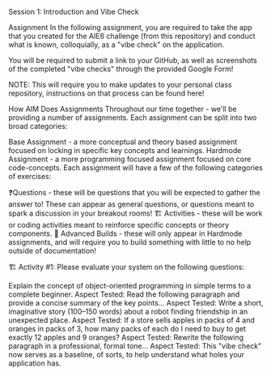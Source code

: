 
Session 1: Introduction and Vibe Check

Assignment
In the following assignment, you are required to take the app that you created for the AIE6 challenge (from this repository) and conduct what is known, colloquially, as a "vibe check" on the application.

You will be required to submit a link to your GitHub, as well as screenshots of the completed "vibe checks" through the provided Google Form!

NOTE: This will require you to make updates to your personal class repository, instructions on that process can be found here!

How AIM Does Assignments
Throughout our time together - we'll be providing a number of assignments. Each assignment can be split into two broad categories:

Base Assignment - a more conceptual and theory based assignment focused on locking in specific key concepts and learnings.
Hardmode Assignment - a more programming focused assignment focused on core code-concepts.
Each assignment will have a few of the following categories of exercises:

❓Questions - these will be questions that you will be expected to gather the answer to! These can appear as general questions, or questions meant to spark a discussion in your breakout rooms!
🏗️ Activities - these will be work or coding activities meant to reinforce specific concepts or theory components.
🚧 Advanced Builds - these will only appear in Hardmode assignments, and will require you to build something with little to no help outside of documentation!

🏗️ Activity #1:
Please evaluate your system on the following questions:

Explain the concept of object-oriented programming in simple terms to a complete beginner.
Aspect Tested:
Read the following paragraph and provide a concise summary of the key points…
Aspect Tested:
Write a short, imaginative story (100–150 words) about a robot finding friendship in an unexpected place.
Aspect Tested:
If a store sells apples in packs of 4 and oranges in packs of 3, how many packs of each do I need to buy to get exactly 12 apples and 9 oranges?
Aspect Tested:
Rewrite the following paragraph in a professional, formal tone…
Aspect Tested:
This "vibe check" now serves as a baseline, of sorts, to help understand what holes your application has.
